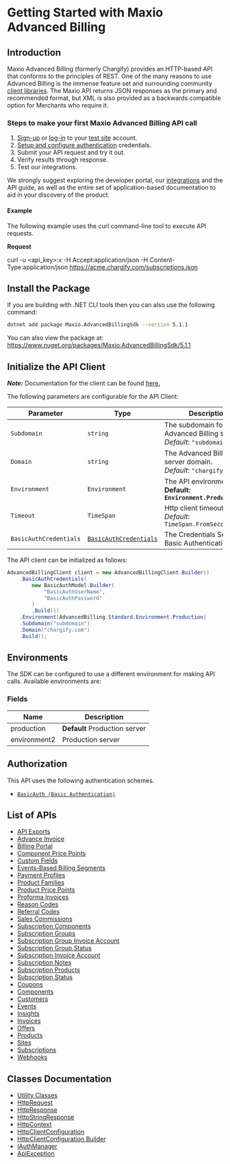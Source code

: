 
# Getting Started with Maxio Advanced Billing

## Introduction

Maxio Advanced Billing (formerly Chargify) provides an HTTP-based API that conforms to the principles of REST.
One of the many reasons to use Advanced Billing is the immense feature set and surrounding community [client libraries](page:development-tools/client-libraries).
The Maxio API returns JSON responses as the primary and recommended format, but XML is also provided as a backwards compatible option for Merchants who require it.

### Steps to make your first Maxio Advanced Billing API call

1. [Sign-up](https://app.chargify.com/signup/maxio-billing-sandbox) or [log-in](https://app.chargify.com/login.html) to your [test site](https://maxio.zendesk.com/hc/en-us/articles/24250712113165-Testing-Overview) account.
2. [Setup and configure authentication](https://maxio.zendesk.com/hc/en-us/articles/24294819360525-API-Keys) credentials.
3. Submit your API request and try it out.
4. Verify results through response.
5. Test our integrations.

We strongly suggest exploring the developer portal, our [integrations](https://www.maxio.com/integrations) and the API guide, as well as the entire set of application-based documentation to aid in your discovery of the product.

#### Example

The following example uses the curl command-line tool to execute API requests.

**Request**

curl -u <api_key>:x -H Accept:application/json -H Content-Type:application/json https://acme.chargify.com/subscriptions.json

## Install the Package

If you are building with .NET CLI tools then you can also use the following command:

```bash
dotnet add package Maxio.AdvancedBillingSdk --version 5.1.1
```

You can also view the package at:
https://www.nuget.org/packages/Maxio.AdvancedBillingSdk/5.1.1

## Initialize the API Client

**_Note:_** Documentation for the client can be found [here.](https://www.github.com/maxio-com/ab-dotnet-sdk/tree/5.1.1/doc/client.md)

The following parameters are configurable for the API Client:

| Parameter | Type | Description |
|  --- | --- | --- |
| `Subdomain` | `string` | The subdomain for your Advanced Billing site.<br>*Default*: `"subdomain"` |
| `Domain` | `string` | The Advanced Billing server domain.<br>*Default*: `"chargify.com"` |
| `Environment` | `Environment` | The API environment. <br> **Default: `Environment.Production`** |
| `Timeout` | `TimeSpan` | Http client timeout.<br>*Default*: `TimeSpan.FromSeconds(120)` |
| `BasicAuthCredentials` | [`BasicAuthCredentials`](https://www.github.com/maxio-com/ab-dotnet-sdk/tree/5.1.1/doc/auth/basic-authentication.md) | The Credentials Setter for Basic Authentication |

The API client can be initialized as follows:

```csharp
AdvancedBillingClient client = new AdvancedBillingClient.Builder()
    .BasicAuthCredentials(
        new BasicAuthModel.Builder(
            "BasicAuthUserName",
            "BasicAuthPassword"
        )
        .Build())
    .Environment(AdvancedBilling.Standard.Environment.Production)
    .Subdomain("subdomain")
    .Domain("chargify.com")
    .Build();
```

## Environments

The SDK can be configured to use a different environment for making API calls. Available environments are:

### Fields

| Name | Description |
|  --- | --- |
| production | **Default** Production server |
| environment2 | Production server |

## Authorization

This API uses the following authentication schemes.

* [`BasicAuth (Basic Authentication)`](https://www.github.com/maxio-com/ab-dotnet-sdk/tree/5.1.1/doc/auth/basic-authentication.md)

## List of APIs

* [API Exports](https://www.github.com/maxio-com/ab-dotnet-sdk/tree/5.1.1/doc/controllers/api-exports.md)
* [Advance Invoice](https://www.github.com/maxio-com/ab-dotnet-sdk/tree/5.1.1/doc/controllers/advance-invoice.md)
* [Billing Portal](https://www.github.com/maxio-com/ab-dotnet-sdk/tree/5.1.1/doc/controllers/billing-portal.md)
* [Component Price Points](https://www.github.com/maxio-com/ab-dotnet-sdk/tree/5.1.1/doc/controllers/component-price-points.md)
* [Custom Fields](https://www.github.com/maxio-com/ab-dotnet-sdk/tree/5.1.1/doc/controllers/custom-fields.md)
* [Events-Based Billing Segments](https://www.github.com/maxio-com/ab-dotnet-sdk/tree/5.1.1/doc/controllers/events-based-billing-segments.md)
* [Payment Profiles](https://www.github.com/maxio-com/ab-dotnet-sdk/tree/5.1.1/doc/controllers/payment-profiles.md)
* [Product Families](https://www.github.com/maxio-com/ab-dotnet-sdk/tree/5.1.1/doc/controllers/product-families.md)
* [Product Price Points](https://www.github.com/maxio-com/ab-dotnet-sdk/tree/5.1.1/doc/controllers/product-price-points.md)
* [Proforma Invoices](https://www.github.com/maxio-com/ab-dotnet-sdk/tree/5.1.1/doc/controllers/proforma-invoices.md)
* [Reason Codes](https://www.github.com/maxio-com/ab-dotnet-sdk/tree/5.1.1/doc/controllers/reason-codes.md)
* [Referral Codes](https://www.github.com/maxio-com/ab-dotnet-sdk/tree/5.1.1/doc/controllers/referral-codes.md)
* [Sales Commissions](https://www.github.com/maxio-com/ab-dotnet-sdk/tree/5.1.1/doc/controllers/sales-commissions.md)
* [Subscription Components](https://www.github.com/maxio-com/ab-dotnet-sdk/tree/5.1.1/doc/controllers/subscription-components.md)
* [Subscription Groups](https://www.github.com/maxio-com/ab-dotnet-sdk/tree/5.1.1/doc/controllers/subscription-groups.md)
* [Subscription Group Invoice Account](https://www.github.com/maxio-com/ab-dotnet-sdk/tree/5.1.1/doc/controllers/subscription-group-invoice-account.md)
* [Subscription Group Status](https://www.github.com/maxio-com/ab-dotnet-sdk/tree/5.1.1/doc/controllers/subscription-group-status.md)
* [Subscription Invoice Account](https://www.github.com/maxio-com/ab-dotnet-sdk/tree/5.1.1/doc/controllers/subscription-invoice-account.md)
* [Subscription Notes](https://www.github.com/maxio-com/ab-dotnet-sdk/tree/5.1.1/doc/controllers/subscription-notes.md)
* [Subscription Products](https://www.github.com/maxio-com/ab-dotnet-sdk/tree/5.1.1/doc/controllers/subscription-products.md)
* [Subscription Status](https://www.github.com/maxio-com/ab-dotnet-sdk/tree/5.1.1/doc/controllers/subscription-status.md)
* [Coupons](https://www.github.com/maxio-com/ab-dotnet-sdk/tree/5.1.1/doc/controllers/coupons.md)
* [Components](https://www.github.com/maxio-com/ab-dotnet-sdk/tree/5.1.1/doc/controllers/components.md)
* [Customers](https://www.github.com/maxio-com/ab-dotnet-sdk/tree/5.1.1/doc/controllers/customers.md)
* [Events](https://www.github.com/maxio-com/ab-dotnet-sdk/tree/5.1.1/doc/controllers/events.md)
* [Insights](https://www.github.com/maxio-com/ab-dotnet-sdk/tree/5.1.1/doc/controllers/insights.md)
* [Invoices](https://www.github.com/maxio-com/ab-dotnet-sdk/tree/5.1.1/doc/controllers/invoices.md)
* [Offers](https://www.github.com/maxio-com/ab-dotnet-sdk/tree/5.1.1/doc/controllers/offers.md)
* [Products](https://www.github.com/maxio-com/ab-dotnet-sdk/tree/5.1.1/doc/controllers/products.md)
* [Sites](https://www.github.com/maxio-com/ab-dotnet-sdk/tree/5.1.1/doc/controllers/sites.md)
* [Subscriptions](https://www.github.com/maxio-com/ab-dotnet-sdk/tree/5.1.1/doc/controllers/subscriptions.md)
* [Webhooks](https://www.github.com/maxio-com/ab-dotnet-sdk/tree/5.1.1/doc/controllers/webhooks.md)

## Classes Documentation

* [Utility Classes](https://www.github.com/maxio-com/ab-dotnet-sdk/tree/5.1.1/doc/utility-classes.md)
* [HttpRequest](https://www.github.com/maxio-com/ab-dotnet-sdk/tree/5.1.1/doc/http-request.md)
* [HttpResponse](https://www.github.com/maxio-com/ab-dotnet-sdk/tree/5.1.1/doc/http-response.md)
* [HttpStringResponse](https://www.github.com/maxio-com/ab-dotnet-sdk/tree/5.1.1/doc/http-string-response.md)
* [HttpContext](https://www.github.com/maxio-com/ab-dotnet-sdk/tree/5.1.1/doc/http-context.md)
* [HttpClientConfiguration](https://www.github.com/maxio-com/ab-dotnet-sdk/tree/5.1.1/doc/http-client-configuration.md)
* [HttpClientConfiguration Builder](https://www.github.com/maxio-com/ab-dotnet-sdk/tree/5.1.1/doc/http-client-configuration-builder.md)
* [IAuthManager](https://www.github.com/maxio-com/ab-dotnet-sdk/tree/5.1.1/doc/i-auth-manager.md)
* [ApiException](https://www.github.com/maxio-com/ab-dotnet-sdk/tree/5.1.1/doc/api-exception.md)

